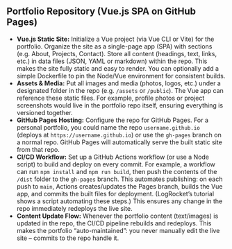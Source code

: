 ## Portfolio Repository (Vue.js SPA on GitHub Pages)

* **Vue.js Static Site:** Initialize a Vue project (via Vue CLI or Vite) for the portfolio. Organize the site as a single-page app (SPA) with sections (e.g. About, Projects, Contact). Store all content (headings, text, links, etc.) in data files (JSON, YAML or markdown) within the repo. This makes the site fully static and easy to render. You can optionally add a simple Dockerfile to pin the Node/Vue environment for consistent builds.
* **Assets & Media:** Put all images and media (photos, logos, etc.) under a designated folder in the repo (e.g. `/assets` or `/public`). The Vue app can reference these static files. For example, profile photos or project screenshots would live in the portfolio repo itself, ensuring everything is versioned together.
* **GitHub Pages Hosting:** Configure the repo for GitHub Pages. For a personal portfolio, you could name the repo `username.github.io` (deploys at `https://username.github.io`) or use the `gh-pages` branch on a normal repo. GitHub Pages will automatically serve the built static site from that repo.
* **CI/CD Workflow:** Set up a GitHub Actions workflow (or use a Node script) to build and deploy on every commit. For example, a workflow can run `npm install` and `npm run build`, then push the contents of the `/dist` folder to the `gh-pages` branch. This automates publishing: on each push to `main`, Actions creates/updates the Pages branch, builds the Vue app, and commits the built files for deployment. (LogRocket’s tutorial shows a script automating these steps.) This ensures any change in the repo immediately redeploys the live site.
* **Content Update Flow:** Whenever the portfolio content (text/images) is updated in the repo, the CI/CD pipeline rebuilds and redeploys. This makes the portfolio “auto-maintained”: you never manually edit the live site – commits to the repo handle it.
